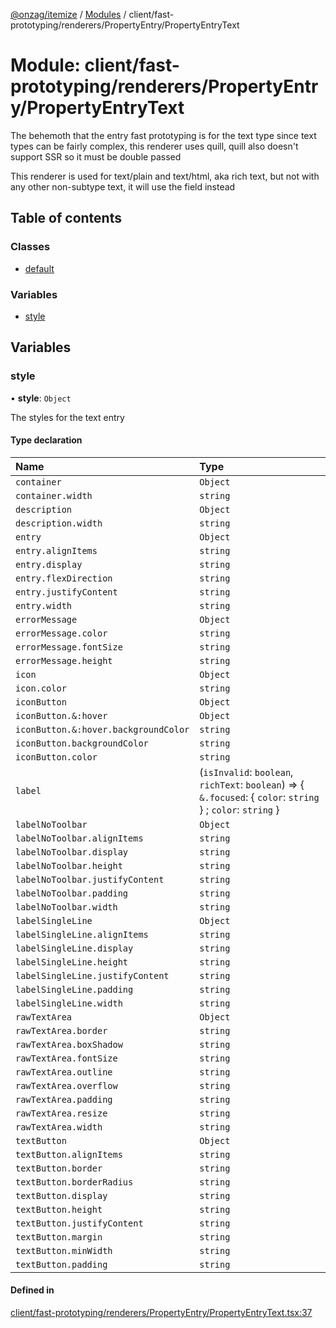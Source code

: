 [@onzag/itemize](../README.md) / [Modules](../modules.md) / client/fast-prototyping/renderers/PropertyEntry/PropertyEntryText

# Module: client/fast-prototyping/renderers/PropertyEntry/PropertyEntryText

The behemoth that the entry fast prototyping is for the text type since text
types can be fairly complex, this renderer uses quill, quill also doesn't support SSR
so it must be double passed

This renderer is used for text/plain and text/html, aka rich text, but not with
any other non-subtype text, it will use the field instead

## Table of contents

### Classes

- [default](../classes/client_fast_prototyping_renderers_PropertyEntry_PropertyEntryText.default.md)

### Variables

- [style](client_fast_prototyping_renderers_PropertyEntry_PropertyEntryText.md#style)

## Variables

### style

• **style**: `Object`

The styles for the text entry

#### Type declaration

| Name | Type |
| :------ | :------ |
| `container` | `Object` |
| `container.width` | `string` |
| `description` | `Object` |
| `description.width` | `string` |
| `entry` | `Object` |
| `entry.alignItems` | `string` |
| `entry.display` | `string` |
| `entry.flexDirection` | `string` |
| `entry.justifyContent` | `string` |
| `entry.width` | `string` |
| `errorMessage` | `Object` |
| `errorMessage.color` | `string` |
| `errorMessage.fontSize` | `string` |
| `errorMessage.height` | `string` |
| `icon` | `Object` |
| `icon.color` | `string` |
| `iconButton` | `Object` |
| `iconButton.&:hover` | `Object` |
| `iconButton.&:hover.backgroundColor` | `string` |
| `iconButton.backgroundColor` | `string` |
| `iconButton.color` | `string` |
| `label` | (`isInvalid`: `boolean`, `richText`: `boolean`) => { `&.focused`: { `color`: `string`  } ; `color`: `string`  } |
| `labelNoToolbar` | `Object` |
| `labelNoToolbar.alignItems` | `string` |
| `labelNoToolbar.display` | `string` |
| `labelNoToolbar.height` | `string` |
| `labelNoToolbar.justifyContent` | `string` |
| `labelNoToolbar.padding` | `string` |
| `labelNoToolbar.width` | `string` |
| `labelSingleLine` | `Object` |
| `labelSingleLine.alignItems` | `string` |
| `labelSingleLine.display` | `string` |
| `labelSingleLine.height` | `string` |
| `labelSingleLine.justifyContent` | `string` |
| `labelSingleLine.padding` | `string` |
| `labelSingleLine.width` | `string` |
| `rawTextArea` | `Object` |
| `rawTextArea.border` | `string` |
| `rawTextArea.boxShadow` | `string` |
| `rawTextArea.fontSize` | `string` |
| `rawTextArea.outline` | `string` |
| `rawTextArea.overflow` | `string` |
| `rawTextArea.padding` | `string` |
| `rawTextArea.resize` | `string` |
| `rawTextArea.width` | `string` |
| `textButton` | `Object` |
| `textButton.alignItems` | `string` |
| `textButton.border` | `string` |
| `textButton.borderRadius` | `string` |
| `textButton.display` | `string` |
| `textButton.height` | `string` |
| `textButton.justifyContent` | `string` |
| `textButton.margin` | `string` |
| `textButton.minWidth` | `string` |
| `textButton.padding` | `string` |

#### Defined in

[client/fast-prototyping/renderers/PropertyEntry/PropertyEntryText.tsx:37](https://github.com/onzag/itemize/blob/f2f29986/client/fast-prototyping/renderers/PropertyEntry/PropertyEntryText.tsx#L37)
